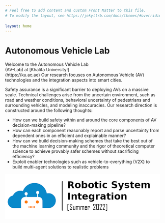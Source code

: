 ```yaml
---
# Feel free to add content and custom Front Matter to this file.
# To modify the layout, see https://jekyllrb.com/docs/themes/#overriding-theme-defaults

layout: home
---
```

<style>
.banner{
    content: url("/assets/img/gen.png");
    float:right; width:40%; 
    margin-top: -2rem;
    margin: 10px;
}
@media (max-width: 600px) {
    .banner{
        float: none;
        display: block;
        margin-left: auto;
        margin-right: auto;
        content: url("/assets/img/banner-small.png");
        width: 100%
    }
}
</style>

# Autonomous Vehicle Lab 
<img class='banner'/> 
Welcome to the Autonomous Vehicle Lab (AV-Lab) at [Khalifa University!](https://ku.ac.ae) Our research focuses on Autonomous Vehicle (AV) technologies and the integration aspects into smart cities.

Safety assurance is a significant barrier to deploying AVs on a massive scale. Technical challenges arise from the uncertain environment, such as road and weather conditions, behavioral uncertainty of pedestrians and surrounding vehicles, and modeling inaccuracies. Our research direction is constructed around the following thoughts:

- How can we build safety within and around the core components of AV decision-making pipeline?
- How can each component reasonably report and parse uncertainty from dependent ones in an efficient and explainable manner?
- How can we build decision-making schemes that take the best out of the machine learning community and the rigor of theoretical computer science to achieve provably safer schemes without sacrificing efficiency?
- Exploit enabler technologies such as vehicle-to-everything (V2X) to build multi-agent solutions to realistic problems


[![](assets/img/sys-summer-2022.png)](tutorials)
